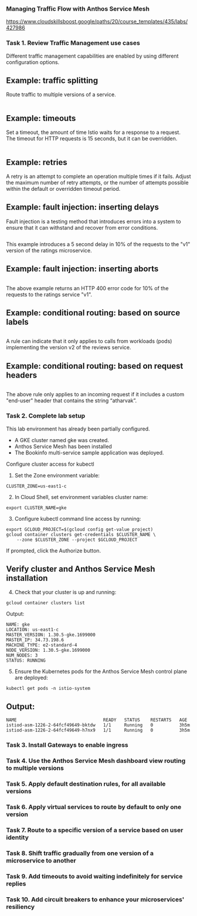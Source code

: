 ### Managing Traffic Flow with Anthos Service Mesh

https://www.cloudskillsboost.google/paths/20/course_templates/435/labs/427986

### Task 1. Review Traffic Management use cases

Different traffic management capabilities are enabled by using different configuration options.

## Example: traffic splitting

Route traffic to multiple versions of a service.

```
```

## Example: timeouts

Set a timeout, the amount of time Istio waits for a response to a request. The timeout for HTTP requests is 15 seconds, but it can be overridden.

```
```

## Example: retries

A retry is an attempt to complete an operation multiple times if it fails. Adjust the maximum number of retry attempts, or the number of attempts possible within the default or overridden timeout period.

## Example: fault injection: inserting delays

Fault injection is a testing method that introduces errors into a system to ensure that it can withstand and recover from error conditions.

```
```

This example introduces a 5 second delay in 10% of the requests to the "v1" version of the ratings microservice.

## Example: fault injection: inserting aborts

```
```

The above example returns an HTTP 400 error code for 10% of the requests to the ratings service "v1".

## Example: conditional routing: based on source labels
```
```

A rule can indicate that it only applies to calls from workloads (pods) implementing the version v2 of the reviews service.

## Example: conditional routing: based on request headers

```
```

The above rule only applies to an incoming request if it includes a custom "end-user" header that contains the string “atharvak”.

### Task 2. Complete lab setup

This lab environment has already been partially configured.


- A GKE cluster named gke was created.
- Anthos Service Mesh has been installed
- The Bookinfo multi-service sample application was deployed.

Configure cluster access for kubectl

1. Set the Zone environment variable:
```
CLUSTER_ZONE=us-east1-c
```
2. In Cloud Shell, set environment variables cluster name:
```
export CLUSTER_NAME=gke
```
3. Configure kubectl command line access by running:
```
export GCLOUD_PROJECT=$(gcloud config get-value project)
gcloud container clusters get-credentials $CLUSTER_NAME \
    --zone $CLUSTER_ZONE --project $GCLOUD_PROJECT
```
If prompted, click the Authorize button.

## Verify cluster and Anthos Service Mesh installation
4. Check that your cluster is up and running:
```
gcloud container clusters list
```

Output:
```
NAME: gke
LOCATION: us-east1-c
MASTER_VERSION: 1.30.5-gke.1699000
MASTER_IP: 34.73.198.6
MACHINE_TYPE: e2-standard-4
NODE_VERSION: 1.30.5-gke.1699000
NUM_NODES: 3
STATUS: RUNNING
```

5. Ensure the Kubernetes pods for the Anthos Service Mesh control plane are deployed:
```
kubectl get pods -n istio-system
```

## Output:
```
NAME                                 READY   STATUS    RESTARTS   AGE
istiod-asm-1226-2-64fcf49649-bktdw   1/1     Running   0          3h5m
istiod-asm-1226-2-64fcf49649-h7nx9   1/1     Running   0          3h5m
```

### Task 3. Install Gateways to enable ingress

### Task 4. Use the Anthos Service Mesh dashboard view routing to multiple versions

### Task 5. Apply default destination rules, for all available versions


### Task 6. Apply virtual services to route by default to only one version

### Task 7. Route to a specific version of a service based on user identity


### Task 8. Shift traffic gradually from one version of a microservice to another

### Task 9. Add timeouts to avoid waiting indefinitely for service replies

### Task 10. Add circuit breakers to enhance your microservices' resiliency

### 

